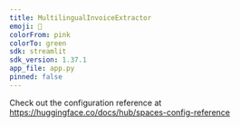 ```yaml
---
title: MultilingualInvoiceExtractor
emoji: 🏢
colorFrom: pink
colorTo: green
sdk: streamlit
sdk_version: 1.37.1
app_file: app.py
pinned: false
---
```


Check out the configuration reference at https://huggingface.co/docs/hub/spaces-config-reference
